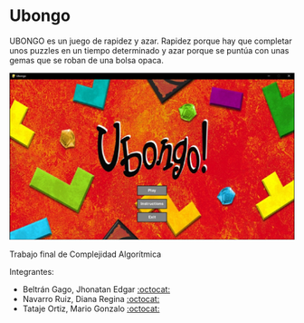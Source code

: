 # Ubongo

UBONGO es un juego de rapidez y azar. Rapidez porque hay que completar unos puzzles en un tiempo determinado y azar porque se puntúa con unas gemas que se roban de una bolsa opaca.

![Alt text](/TF/assets/presentation.jpeg)

Trabajo final de Complejidad Algorítmica

Integrantes:
- Beltrán Gago, Jhonatan Edgar [:octocat:](https://github.com/jhonatanbg27)
- Navarro Ruiz, Diana Regina [:octocat:](https://github.com/diananr)
- Tataje Ortiz, Mario Gonzalo [:octocat:](https://github.com/MarioTataje)